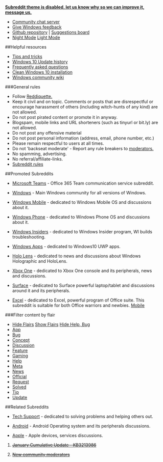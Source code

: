 [**Subreddit theme is disabled, let us know why so we can improve it, message us.**](https://www.reddit.com/message/compose?to=%2Fr%2Fwindows10&subject=Design%20feedback)

* [Community chat server](https://discord.gg/Microsoft#icon-chat)
* [Give Windows feedback](https://insider.windows.com/FeedbackHub/fb#icon-feedback "Opens Windows 10 feedback application")
* [Github repository](https://github.com/Jasius/Windows-theme#icon-feedback2) | [Suggestions board](https://github.com/Jasius/w10-refactor/projects/1)
* [Night Mode](https://goo.gl/sj9EPd#icon-night) [Light Mode](https://www.reddit.com/r/Windows10#icon-day)

##Helpful resources
* [Tips and tricks](https://www.reddit.com/r/Windows10/wiki/tipsandtricks#iconz-tips)
* [Windows 10 Update history](http://aka.ms/w10updatehistory#iconz-updates)
* [Frequently asked questions](https://support.microsoft.com/lt-lt/help/12435/windows-10-upgrade-faq#iconz-faq "Read before installing!")  
* [Clean Windows 10 installation](https://www.microsoft.com/en-us/software-download/windows10#iconz-install)
* [Windows community wiki](https://www.reddit.com/r/Windows10/wiki/index#iconz-wiki)

###General rules  
* Follow [Reddiquette.](http://www.reddit.com/wiki/reddiquette)
* Keep it civil and on topic. Comments or posts that are disrespectful or encourage harassment of others (including witch-hunts of any kind) are not allowed.  
* Do not post pirated content or promote it in anyway.
* Blogspam, mobile links and URL shorteners (such as tinyurl or bit.ly) are not allowed.  
* Do not post any offensive material  
* Do not post personal information (address, email, phone number, etc.)  
* Please remain respectful to users at all times.  
* Do not 'backseat moderate' - Report any rule breakers to [moderators.](https://goo.gl/Qy8xCb)  
* No spamming, advertising.
* No referral/affiliate-links.  
* [Subreddit rules](https://goo.gl/T28P7x#icon-more)



##Promoted Subreddits  

* [Microsoft Teams](/r/MicrosoftTeams/) - Office 365 Team communication service subreddit.

* [Windows](/r/Windows) - Main Windows community for all versions of Windows.

* [Windows Mobile](/r/WindowsMobile) - dedicated to Windows Mobile OS and discussions about it.

* [Windows Phone](/r/Windowsphone) - dedicated to Windows Phone OS and discussions about it.

* [Windows Insiders](/r/WindowsInsiders) - dedicated to Windows Insider program,  WI builds troubleshooting.

* [Windows Apps](/r/Windowsapps) - dedicated to Windows10 UWP apps.

* [Holo Lens](/r/hololens/) -  dedicated to news and discussions about Windows Holographic and HoloLens.

* [Xbox One](/r/XboxOne) - dedicated to Xbox One console and its peripherals, news and discussions.

* [Surface](/r/Surface) - dedicated to Surface powerful laptop/tablet and discussions around it and its peripherals.

* [Excel](/r/Excel) - dedicated to Excel, powerful program of Office suite. This subreddit is suitable for both Office warriors and newbies.  [Mobile](/r/WindowsMobile#2)

###Filter content by flair
*  [Hide Flairs](https://nf.reddit.com/r/windows10#butt) [Show Flairs](https://www.reddit.com/r/Windows10#butt) [Hide Help, Bug](https://nh.reddit.com/r/windows10#butt)
*  [App](https://www.reddit.com/r/Windows10/search?q=flair%3Aapp&restrict_sr=on&sort=new&t=all#square-app)
*  [Bug](https://www.reddit.com/r/Windows10/search?q=flair%3Abug&restrict_sr=on&sort=new&t=all#square-bug)
*  [Concept](https://www.reddit.com/r/Windows10/search?q=flair%3Aconcept&restrict_sr=on&sort=new&t=all#square-concept)
*  [Discussion](https://www.reddit.com/r/Windows10/search?q=flair%3Adiscussion&restrict_sr=on&sort=new&t=all#square-discussion)
*  [Feature](https://www.reddit.com/r/Windows10/search?q=flair%3Afeature&restrict_sr=on&sort=new&t=all#square-feature)
*  [Gaming](https://www.reddit.com/r/Windows10/search?q=flair%3Agaming&restrict_sr=on&sort=new&t=all#square-gaming)
*  [Help](https://www.reddit.com/r/Windows10/search?q=flair%3Ahelp&restrict_sr=on&sort=new&t=all#square-help)
*  [Meta](https://www.reddit.com/r/Windows10/search?q=flair%3Ameta&restrict_sr=on&sort=new&t=all#square-meta)
*  [News](https://www.reddit.com/r/Windows10/search?q=flair%3Anews&restrict_sr=on&sort=new&t=all#square-news)
*  [Official](https://www.reddit.com/r/Windows10/search?q=flair%3Aofficial&restrict_sr=on&sort=new&t=all#square-official)
*  [Request](https://www.reddit.com/r/Windows10/search?q=flair%3Arequest&restrict_sr=on&sort=new&t=all#square-official#square-request)
*  [Solved](https://www.reddit.com/r/Windows10/search?q=flair%3Asolved&sort=new&restrict_sr=on#square-solved)
*  [Tip](https://www.reddit.com/r/Windows10/search?q=flair%3Atip&restrict_sr=on&sort=new&t=all#square-official#square-tip)
*  [Update](https://www.reddit.com/r/Windows10/search?q=flair%3Aupdate&restrict_sr=on&sort=new&t=all#square-official#square-update)

##Related Subreddits

* [Tech Support](/r/TechSupport) - dedicated to solving problems and helping others out.

* [Android](/r/Android) - Android Operating system and its peripherals discussions.

* [Apple](/r/Apple) - Apple devices, services discussions.

[](#/RES_SR_Config/NightModeCompatible)


1. [~~January Cumulative Update - KB3213986~~](https://redd.it/5n6qgq#sticky)

2. [~~New community moderators~~](https://redd.it/5o3ixz#stickyg)